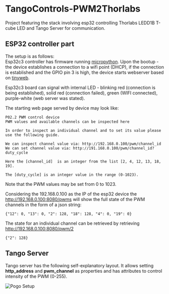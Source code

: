 # TangoControls-PWM2Thorlabs
Project featuring the stack involving esp32 controlling Thorlabs LEDD1B T-cube LED and Tango Server for communication.

## ESP32 controller part
The setup is as follows: <br/>
Esp32c3 controller has firmware running [micropython](https://micropython.org/download/esp32c3-usb/).
Upon the bootup - the device establishes a connection to a wifi point (DHCP), if the connection is established and 
the GPIO pin 3 is high, the device starts webserver based on [tinyweb](https://github.com/belyalov/tinyweb).

Esp32c3 board can signal with internal LED - blinking red (connection is being established), solid red (connection failed), 
green (WIFI connected), purple-white (web server was stated).

The starting web page served by device may look like:

    P02.2 PWM control device
    PWM values and available channels can be inspected here

    In order to inspect an individual channel and to set its value please use the following guide.

    We can inspect channel value via: http://192.168.0.100/pwm/channel_id
    We can set channel value via: http://191.168.0.100/pwm/channel_id?duty_cycle
    
    Here the [channel_id]  is an integer from the list [2, 4, 12, 13, 18, 19].

    The [duty_cycle] is an integer value in the range (0-1023).

Note that the PWM values may be set from 0 to 1023.


Considering the 192.168.0.100 as the IP of the esp32 device the http://192.168.0.100:8080/pwms will show the full state of the PWM channels in the form of a json string:
    
    {"12": 0, "13": 0, "2": 128, "18": 128, "4": 0, "19": 0}

The state for an individual channel can be retrieved by retrieving http://192.168.0.100:8080/pwm/2

    {"2": 128}

## Tango Server

Tango server has the following self-explanatory layout. It allows setting **http_address** 
and **pwm_channel** as properties and has attributes to control intensity of the PWM (0-255).

![Pogo Setup](images/pogo-snapshot.png "Pogo Setup illustration")






